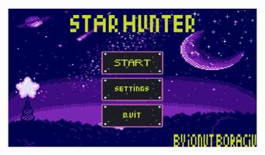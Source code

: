  [![Watch the demo](https://github.com/IonutBoraciu/SDLGame/blob/main/assets/thumb.PNG)]([https://www.youtube.com/watch?v=YOUR_VIDEO_ID](https://www.youtube.com/watch?v=hPT0dC_po2Y))
